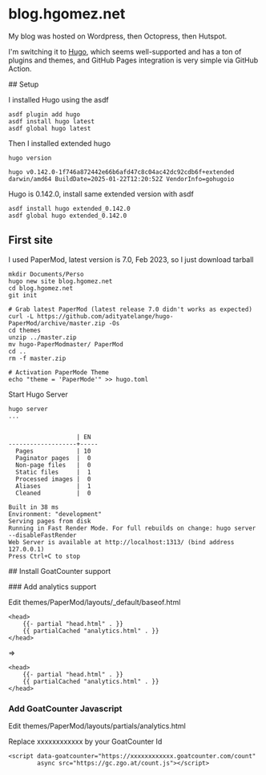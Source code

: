 # blog.hgomez.net

My blog was hosted on Wordpress, then Octopress, then Hutspot.

I'm switching it to [Hugo](https://gohugo.io/), which seems well-supported and has a ton of plugins and themes, and GitHub Pages integration is very simple via GitHub Action.

## Setup

I installed Hugo using the asdf

```
asdf plugin add hugo
asdf install hugo latest
asdf global hugo latest
```

Then I installed extended hugo 

```
hugo version 

hugo v0.142.0-1f746a872442e66b6afd47c8c04ac42dc92cdb6f+extended darwin/amd64 BuildDate=2025-01-22T12:20:52Z VendorInfo=gohugoio
```
Hugo is 0.142.0, install same extended version with asdf

```
asdf install hugo extended_0.142.0
asdf global hugo extended_0.142.0
```

## First site

I used PaperMod, latest version is 7.0, Feb 2023, so I just download tarball

```
mkdir Documents/Perso
hugo new site blog.hgomez.net
cd blog.hgomez.net
git init

# Grab latest PaperMod (latest release 7.0 didn't works as expected)
curl -L https://github.com/adityatelange/hugo-PaperMod/archive/master.zip -Os
cd themes
unzip ../master.zip
mv hugo-PaperModmaster/ PaperMod
cd ..
rm -f master.zip

# Activation PaperMode Theme
echo "theme = 'PaperMode'" >> hugo.toml
```

Start Hugo Server

```
hugo server
...


                   | EN  
-------------------+-----
  Pages            | 10  
  Paginator pages  |  0  
  Non-page files   |  0  
  Static files     |  1  
  Processed images |  0  
  Aliases          |  1  
  Cleaned          |  0  

Built in 38 ms
Environment: "development"
Serving pages from disk
Running in Fast Render Mode. For full rebuilds on change: hugo server --disableFastRender
Web Server is available at http://localhost:1313/ (bind address 127.0.0.1) 
Press Ctrl+C to stop
```

## Install GoatCounter support

### Add analytics support 

Edit themes/PaperMod/layouts/_default/baseof.html

```
<head>
    {{- partial "head.html" . }}
    {{ partialCached "analytics.html" . }}
</head>
```

=>

```
<head>
    {{- partial "head.html" . }}
    {{ partialCached "analytics.html" . }}
</head>
```

### Add GoatCounter Javascript

Edit themes/PaperMod/layouts/partials/analytics.html 

Replace xxxxxxxxxxxx by your GoatCounter Id

```
<script data-goatcounter="https://xxxxxxxxxxxx.goatcounter.com/count"
        async src="https://gc.zgo.at/count.js"></script>
```


